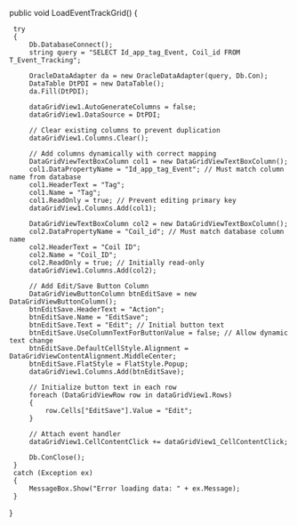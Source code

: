  public void LoadEventTrackGrid()
 {

     try
     {
         Db.DatabaseConnect();
         string query = "SELECT Id_app_tag_Event, Coil_id FROM T_Event_Tracking";

         OracleDataAdapter da = new OracleDataAdapter(query, Db.Con);
         DataTable DtPDI = new DataTable();
         da.Fill(DtPDI);

         dataGridView1.AutoGenerateColumns = false;
         dataGridView1.DataSource = DtPDI;

         // Clear existing columns to prevent duplication
         dataGridView1.Columns.Clear();

         // Add columns dynamically with correct mapping
         DataGridViewTextBoxColumn col1 = new DataGridViewTextBoxColumn();
         col1.DataPropertyName = "Id_app_tag_Event"; // Must match column name from database
         col1.HeaderText = "Tag";
         col1.Name = "Tag";
         col1.ReadOnly = true; // Prevent editing primary key
         dataGridView1.Columns.Add(col1);

         DataGridViewTextBoxColumn col2 = new DataGridViewTextBoxColumn();
         col2.DataPropertyName = "Coil_id"; // Must match database column name
         col2.HeaderText = "Coil ID";
         col2.Name = "Coil_ID";
         col2.ReadOnly = true; // Initially read-only
         dataGridView1.Columns.Add(col2);

         // Add Edit/Save Button Column
         DataGridViewButtonColumn btnEditSave = new DataGridViewButtonColumn();
         btnEditSave.HeaderText = "Action";
         btnEditSave.Name = "EditSave";
         btnEditSave.Text = "Edit"; // Initial button text
         btnEditSave.UseColumnTextForButtonValue = false; // Allow dynamic text change
         btnEditSave.DefaultCellStyle.Alignment = DataGridViewContentAlignment.MiddleCenter;
         btnEditSave.FlatStyle = FlatStyle.Popup;
         dataGridView1.Columns.Add(btnEditSave);

         // Initialize button text in each row
         foreach (DataGridViewRow row in dataGridView1.Rows)
         {
             row.Cells["EditSave"].Value = "Edit";
         }

         // Attach event handler
         dataGridView1.CellContentClick += dataGridView1_CellContentClick;

         Db.ConClose();
     }
     catch (Exception ex)
     {
         MessageBox.Show("Error loading data: " + ex.Message);
     }
 }
